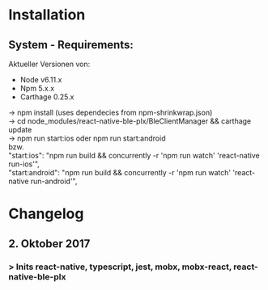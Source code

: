 # Installation
## System - Requirements:
Aktueller Versionen von:
- Node v6.11.x
- Npm 5.x.x
- Carthage 0.25.x

-> npm install (uses dependecies from npm-shrinkwrap.json)  
-> cd node_modules/react-native-ble-plx/BleClientManager && carthage update  
-> npm run start:ios oder npm run start:android  
bzw.   
    "start:ios": "npm run build && concurrently -r 'npm run watch' 'react-native run-ios'",  
    "start:android": "npm run build && concurrently -r 'npm run watch' 'react-native run-android'",  

# Changelog
## 2. Oktober 2017
### > Inits react-native, typescript, jest, mobx, mobx-react, react-native-ble-plx
